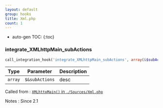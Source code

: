 ```yaml
---
layout: default
group: hooks
title: Xml.php
count: 1
---
```

* auto-gen TOC:
{:toc}
### integrate_XMLhttpMain_subActions

```php
call_integration_hook('integrate_XMLhttpMain_subActions', array(&$subActions))
```

Type|Parameter|Description
---|---|---
`array`|`$&subActions`|desc

Called from
: [`XMLhttpMain()` in `./Sources/Xml.php`](../docs/xml.html#xmlhttpmain)

Notes
: Since 2.1

